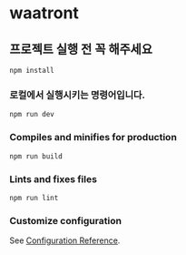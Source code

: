 # waatront

## 프로젝트 실행 전 꼭 해주세요
```
npm install
```

### 로컬에서 실행시키는 명령어입니다.
```
npm run dev
```

### Compiles and minifies for production
```
npm run build
```

### Lints and fixes files
```
npm run lint
```

### Customize configuration
See [Configuration Reference](https://cli.vuejs.org/config/).
